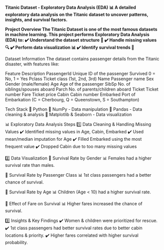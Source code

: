 **Titanic Dataset - Exploratory Data Analysis (EDA)**
**📊 A detailed exploratory data analysis on the Titanic dataset to uncover patterns, insights, and survival factors.**


**Project Overview
The Titanic Dataset is one of the most famous datasets in machine learning. This project performs Exploratory Data Analysis (EDA) to:
✔️ Understand the dataset structure 📂
✔️ Handle missing values 🔍
✔️ Perform data visualization 📊
✔️ Identify survival trends 🚢**

Dataset Information
The dataset contains passenger details from the Titanic disaster, with features like:

Feature	Description
PassengerId	Unique ID of the passenger
Survived	0 = No, 1 = Yes
Pclass	Ticket class (1st, 2nd, 3rd)
Name	Passenger name
Sex	Gender (male/female)
Age	Age of the passenger
SibSp	No. of siblings/spouses aboard
Parch	No. of parents/children aboard
Ticket	Ticket number
Fare	Ticket price
Cabin	Cabin number
Embarked	Port of Embarkation (C = Cherbourg, Q = Queenstown, S = Southampton)

Tech Stack
🔹 Python
🔹 NumPy - Data manipulation
🔹 Pandas - Data cleaning & analysis
🔹 Matplotlib & Seaborn - Data visualization

📊 Exploratory Data Analysis Steps
1️⃣ Data Cleaning & Handling Missing Values
✔️ Identified missing values in Age, Cabin, Embarked
✔️ Used mean/median imputation for Age
✔️ Filled Embarked using the most frequent value
✔️ Dropped Cabin due to too many missing values

2️⃣ Data Visualization
📌 Survival Rate by Gender
📊 Females had a higher survival rate than males.

📌 Survival Rate by Passenger Class
📊 1st class passengers had a better chance of survival.

📌 Survival Rate by Age
📊 Children (Age < 10) had a higher survival rate.

📌 Effect of Fare on Survival
📊 Higher fares increased the chance of survival.

3️⃣ Insights & Key Findings
✔️ Women & children were prioritized for rescue.
✔️ 1st class passengers had better survival rates due to better cabin locations & priority.
✔️ Higher fares correlated with higher survival probability.

